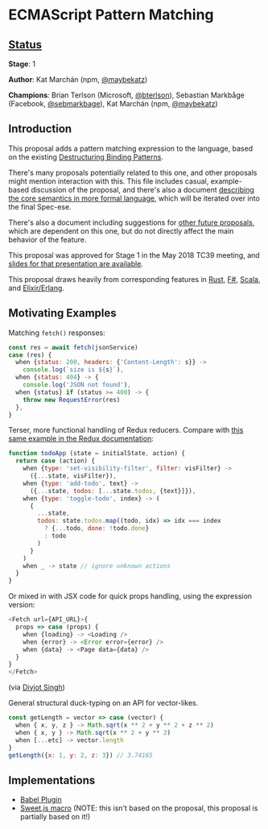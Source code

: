 # ECMAScript Pattern Matching

## [Status](https://tc39.github.io/process-document/)

**Stage**: 1

**Author**: Kat Marchán (npm, [@maybekatz](https://twitter.com/maybekatz))

**Champions**: Brian Terlson (Microsoft, [@bterlson](https://twitter.com/bterlson)), Sebastian Markbåge (Facebook, [@sebmarkbage](https://twitter.com/sebmarkbage)), Kat Marchán (npm, [@maybekatz](https://twitter.com/maybekatz))

## Introduction

This proposal adds a pattern matching expression to the language, based on the
existing [Destructuring Binding
Patterns](https://tc39.github.io/ecma262/#sec-destructuring-binding-patterns).

There's many proposals potentially related to this one, and other proposals
might mention interaction with this. This file includes casual, example-based
discussion of the proposal, and there's also a document [describing the core
semantics in more formal language](CORE.md), which will be iterated over into
the final Spec-ese.

There's also a document including suggestions for [other future
proposals](TO_INFINITY_AND_BEYOND.md), which are dependent on this one, but do
not directly affect the main behavior of the feature.

This proposal was approved for Stage 1 in the May 2018 TC39 meeting, and [slides
for that presentation are
available](https://docs.google.com/presentation/d/1WPyAO4pHRsfwGoiIZupz_-tzAdv8mirw-aZfbxbAVcQ/edit?usp=sharing).

This proposal draws heavily from corresponding features in
[Rust](https://doc.rust-lang.org/1.6.0/book/patterns.html),
[F#](https://docs.microsoft.com/en-us/dotnet/fsharp/language-reference/pattern-matching),
[Scala](http://www.scala-lang.org/files/archive/spec/2.11/08-pattern-matching.html),
and
[Elixir/Erlang](https://elixir-lang.org/getting-started/pattern-matching.html).

## Motivating Examples

Matching `fetch()` responses:

```javascript
const res = await fetch(jsonService)
case (res) {
  when {status: 200, headers: {'Content-Length': s}} ->
    console.log(`size is ${s}`),
  when {status: 404} -> {
    console.log('JSON not found'),
  when {status} if (status >= 400) -> {
    throw new RequestError(res)
  },
}
```

Terser, more functional handling of Redux reducers. Compare with [this same
example in the Redux
documentation](https://redux.js.org/basics/reducers#splitting-reducers):

```js
function todoApp (state = initialState, action) {
  return case (action) {
    when {type: 'set-visibility-filter', filter: visFilter} ->
      ({...state, visFilter}),
    when {type: 'add-todo', text} ->
      ({...state, todos: [...state.todos, {text}]}),
    when {type: 'toggle-todo', index} -> (
      {
        ...state,
        todos: state.todos.map((todo, idx) => idx === index
          ? {...todo, done: !todo.done}
          : todo
        )
      }
    )
    when _ -> state // ignore unknown actions
  }
}
```

Or mixed in with JSX code for quick props handling, using the expression
version:

```js
<Fetch url={API_URL}>{
  props => case (props) {
    when {loading} -> <Loading />
    when {error} -> <Error error={error} />
    when {data} -> <Page data={data} />
  }
}
</Fetch>
```
(via [Divjot Singh](https://twitter.com/bogas04/status/977499729557839873))

General structural duck-typing on an API for vector-likes.

```js
const getLength = vector => case (vector) {
  when { x, y, z } -> Math.sqrt(x ** 2 + y ** 2 + z ** 2)
  when { x, y } -> Math.sqrt(x ** 2 + y ** 2)
  when [...etc] -> vector.length
}
getLength({x: 1, y: 2, z: 3}) // 3.74165
```

## Implementations

* [Babel Plugin](https://github.com/babel/babel/pull/9318)
* [Sweet.js macro](https://github.com/natefaubion/sparkler) (NOTE: this isn't based on the proposal, this proposal is partially based on it!)
